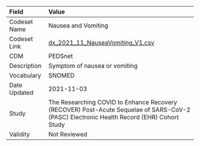 |Field        |Value                                                                                                                                    |
|:------------|:----------------------------------------------------------------------------------------------------------------------------------------|
|Codeset Name |Nausea and Vomiting                                                                                                                      |
|Codeset Link |[dx_2021_11_NauseaVomiting_V1.csv](https://github.com/PEDSnet/Variable-Dictionary/blob/main/conditions/dx_2021_11_NauseaVomiting_V1.csv) |
|CDM          |PEDSnet                                                                                                                                  |
|Description  |Symptom of nausea or vomiting                                                                                                            |
|Vocabulary   |SNOMED                                                                                                                                   |
|Date Updated |2021-11-03                                                                                                                               |
|Study        |The Researching COVID to Enhance Recovery (RECOVER) Post-Acute Sequelae of SARS-CoV-2 (PASC) Electronic Health Record (EHR) Cohort Study |
|Validity     |Not Reviewed                                                                                                                             |
